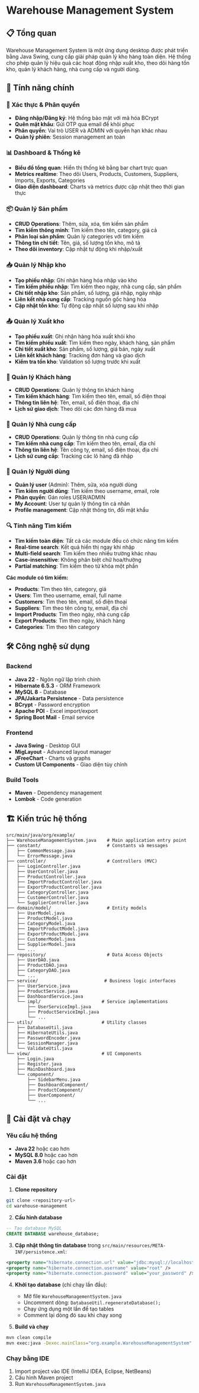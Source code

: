 # Warehouse Management System

## 📋 Tổng quan

Warehouse Management System là một ứng dụng desktop được phát triển bằng Java Swing, cung cấp giải pháp quản lý kho hàng toàn diện. Hệ thống cho phép quản lý hiệu quả các hoạt động nhập xuất kho, theo dõi hàng tồn kho, quản lý khách hàng, nhà cung cấp và người dùng.

## 🎯 Tính năng chính

### 🔐 Xác thực & Phân quyền
- **Đăng nhập/Đăng ký**: Hệ thống bảo mật với mã hóa BCrypt
- **Quên mật khẩu**: Gửi OTP qua email để khôi phục
- **Phân quyền**: Vai trò USER và ADMIN với quyền hạn khác nhau
- **Quản lý phiên**: Session management an toàn

### 📊 Dashboard & Thống kê
- **Biểu đồ tổng quan**: Hiển thị thống kê bằng bar chart trực quan
- **Metrics realtime**: Theo dõi Users, Products, Customers, Suppliers, Imports, Exports, Categories
- **Giao diện dashboard**: Charts và metrics được cập nhật theo thời gian thực

### 📦 Quản lý Sản phẩm
- **CRUD Operations**: Thêm, sửa, xóa, tìm kiếm sản phẩm
- **Tìm kiếm thông minh**: Tìm kiếm theo tên, category, giá cả
- **Phân loại sản phẩm**: Quản lý categories với tìm kiếm
- **Thông tin chi tiết**: Tên, giá, số lượng tồn kho, mô tả
- **Theo dõi inventory**: Cập nhật tự động khi nhập/xuất

### 📥 Quản lý Nhập kho
- **Tạo phiếu nhập**: Ghi nhận hàng hóa nhập vào kho
- **Tìm kiếm phiếu nhập**: Tìm kiếm theo ngày, nhà cung cấp, sản phẩm
- **Chi tiết nhập kho**: Sản phẩm, số lượng, giá nhập, ngày nhập
- **Liên kết nhà cung cấp**: Tracking nguồn gốc hàng hóa
- **Cập nhật tồn kho**: Tự động cập nhật số lượng sau khi nhập

### 📤 Quản lý Xuất kho
- **Tạo phiếu xuất**: Ghi nhận hàng hóa xuất khỏi kho
- **Tìm kiếm phiếu xuất**: Tìm kiếm theo ngày, khách hàng, sản phẩm
- **Chi tiết xuất kho**: Sản phẩm, số lượng, giá bán, ngày xuất
- **Liên kết khách hàng**: Tracking đơn hàng và giao dịch
- **Kiểm tra tồn kho**: Validation số lượng trước khi xuất

### 👥 Quản lý Khách hàng
- **CRUD Operations**: Quản lý thông tin khách hàng
- **Tìm kiếm khách hàng**: Tìm kiếm theo tên, email, số điện thoại
- **Thông tin liên hệ**: Tên, email, số điện thoại, địa chỉ
- **Lịch sử giao dịch**: Theo dõi các đơn hàng đã mua

### 🏢 Quản lý Nhà cung cấp
- **CRUD Operations**: Quản lý thông tin nhà cung cấp
- **Tìm kiếm nhà cung cấp**: Tìm kiếm theo tên, email, địa chỉ
- **Thông tin liên hệ**: Tên công ty, email, số điện thoại, địa chỉ
- **Lịch sử cung cấp**: Tracking các lô hàng đã nhập

### 👤 Quản lý Người dùng
- **Quản lý user** (Admin): Thêm, sửa, xóa người dùng
- **Tìm kiếm người dùng**: Tìm kiếm theo username, email, role
- **Phân quyền**: Gán roles USER/ADMIN
- **My Account**: User tự quản lý thông tin cá nhân
- **Profile management**: Cập nhật thông tin, đổi mật khẩu

### 🔍 Tính năng Tìm kiếm
- **Tìm kiếm toàn diện**: Tất cả các module đều có chức năng tìm kiếm
- **Real-time search**: Kết quả hiển thị ngay khi nhập
- **Multi-field search**: Tìm kiếm theo nhiều trường khác nhau
- **Case-insensitive**: Không phân biệt chữ hoa/thường
- **Partial matching**: Tìm kiếm theo từ khóa một phần

**Các module có tìm kiếm:**
- **Products**: Tìm theo tên, category, giá
- **Users**: Tìm theo username, email, full name
- **Customers**: Tìm theo tên, email, số điện thoại
- **Suppliers**: Tìm theo tên công ty, email, địa chỉ
- **Import Products**: Tìm theo ngày, nhà cung cấp
- **Export Products**: Tìm theo ngày, khách hàng
- **Categories**: Tìm theo tên category

## 🛠️ Công nghệ sử dụng

### Backend
- **Java 22** - Ngôn ngữ lập trình chính
- **Hibernate 6.5.3** - ORM Framework
- **MySQL 8** - Database
- **JPA/Jakarta Persistence** - Data persistence
- **BCrypt** - Password encryption
- **Apache POI** - Excel import/export
- **Spring Boot Mail** - Email service

### Frontend
- **Java Swing** - Desktop GUI
- **MigLayout** - Advanced layout manager
- **JFreeChart** - Charts và graphs
- **Custom UI Components** - Giao diện tùy chỉnh

### Build Tools
- **Maven** - Dependency management
- **Lombok** - Code generation

## 🏗️ Kiến trúc hệ thống

```
src/main/java/org/example/
├── WarehouseManagementSystem.java    # Main application entry point
├── constant/                         # Constants và messages
│   ├── CommonMessage.java
│   └── ErrorMessage.java
├── controller/                       # Controllers (MVC)
│   ├── LoginController.java
│   ├── UserController.java
│   ├── ProductController.java
│   ├── ImportProductController.java
│   ├── ExportProductController.java
│   ├── CategoryController.java
│   ├── CustomerController.java
│   └── SupplierController.java
├── domain/model/                     # Entity models
│   ├── UserModel.java
│   ├── ProductModel.java
│   ├── CategoryModel.java
│   ├── ImportProductModel.java
│   ├── ExportProductModel.java
│   ├── CustomerModel.java
│   ├── SupplierModel.java
│   └── ...
├── repository/                       # Data Access Objects
│   ├── UserDAO.java
│   ├── ProductDAO.java
│   ├── CategoryDAO.java
│   └── ...
├── service/                         # Business logic interfaces
│   ├── UserService.java
│   ├── ProductService.java
│   ├── DashboardService.java
│   └── impl/                       # Service implementations
│       ├── UserServiceImpl.java
│       ├── ProductServiceImpl.java
│       └── ...
├── utils/                          # Utility classes
│   ├── DatabaseUtil.java
│   ├── HibernateUtils.java
│   ├── PasswordEncoder.java
│   ├── SessionManager.java
│   └── ValidateUtil.java
└── view/                           # UI Components
    ├── Login.java
    ├── Register.java
    ├── MainDashboard.java
    └── component/
        ├── SidebarMenu.java
        ├── DashboardComponent/
        ├── ProductComponent/
        ├── UserComponent/
        └── ...
```

## 🚀 Cài đặt và chạy

### Yêu cầu hệ thống
- **Java 22** hoặc cao hơn
- **MySQL 8.0** hoặc cao hơn
- **Maven 3.6** hoặc cao hơn

### Cài đặt

1. **Clone repository**
```bash
git clone <repository-url>
cd warehouse-management
```

2. **Cấu hình database**
```sql
-- Tạo database MySQL
CREATE DATABASE warehouse_database;
```

3. **Cập nhật thông tin database** trong `src/main/resources/META-INF/persistence.xml`:
```xml
<property name="hibernate.connection.url" value="jdbc:mysql://localhost:3306/warehouse_database?createDatabaseIfNotExist=true" />
<property name="hibernate.connection.username" value="root" />
<property name="hibernate.connection.password" value="your_password" />
```

4. **Khởi tạo database** (chỉ chạy lần đầu):
   - Mở file `WarehouseManagementSystem.java`
   - Uncomment dòng: `DatabaseUtil.regenerateDatabase();`
   - Chạy ứng dụng một lần để tạo tables
   - Comment lại dòng đó sau khi chạy xong

5. **Build và chạy**
```bash
mvn clean compile
mvn exec:java -Dexec.mainClass="org.example.WarehouseManagementSystem"
```

### Chạy bằng IDE
1. Import project vào IDE (IntelliJ IDEA, Eclipse, NetBeans)
2. Cấu hình Maven project
3. Run `WarehouseManagementSystem.java`
